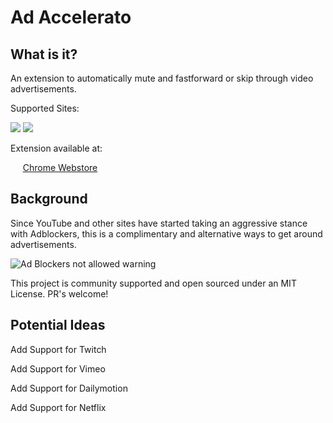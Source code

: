 # Ad Accelerato

## What is it?

An extension to automatically mute and fastforward or skip through video advertisements.


Supported Sites:


![](assets/images/youtube_logo.png)
![](assets/images/hulu_logo.png)

Extension available at:

&nbsp;&nbsp;&nbsp;&nbsp; [Chrome Webstore ](https://chromewebstore.google.com/detail/gpboiedfklodfhngobidfjecdpmccehg)


## Background
Since YouTube and other sites have started taking an aggressive stance with Adblockers, this is a complimentary and alternative ways to get around advertisements.

![Ad Blockers not allowed warning](assets/images/ad-blockers-not-allowed.jpg)

This project is community supported and open sourced under an MIT License. PR's welcome!

## Potential Ideas

Add Support for Twitch
	
Add Support for Vimeo
	
Add Support for Dailymotion
	
Add Support for Netflix
